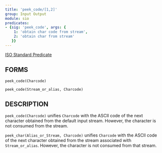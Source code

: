 ```yaml
---
title: 'peek_code/[1,2]'
group: Input Output
module: sio
predicates:
- {sig: 'peek_code', args: {
    1: 'obtain char code from stream',
    2: 'obtain char from stream'
   }}
---
```

[ISO Standard Predicate](https://www.deransart.fr/prolog/bips.html#peekcode)






## FORMS
```
peek_code(Charcode)

peek_code(Stream_or_alias, Charcode)
```
## DESCRIPTION

`peek_code(Charcode)` unifies `Charcode` with the ASCII code of the next character obtained from the default input stream. However, the character is not consumed from the stream.

`peek_char(Alias_or_Stream, Charcode)` unifies `Charcode` with the ASCII code of the next character obtained from the stream associated with `Stream_or_alias`. However, the character is not consumed from that stream.

